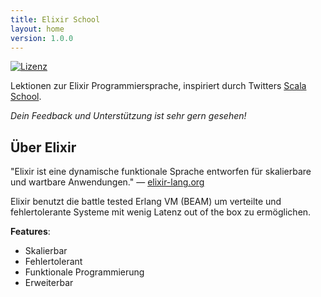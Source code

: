 ```yaml
---
title: Elixir School
layout: home
version: 1.0.0
---
```


[![Lizenz](//img.shields.io/badge/license-MIT-brightgreen.svg)](http://opensource.org/licenses/MIT)

Lektionen zur Elixir Programmiersprache, inspiriert durch Twitters [Scala School](http://twitter.github.io/scala_school/).

_Dein Feedback und Unterstützung ist sehr gern gesehen!_

## Über Elixir

"Elixir ist eine dynamische funktionale Sprache entworfen für skalierbare und wartbare Anwendungen." — [elixir-lang.org](http://elixir-lang.org/)

Elixir benutzt die battle tested Erlang VM (BEAM) um verteilte und fehlertolerante Systeme mit wenig Latenz out of the box zu ermöglichen.

__Features__:

+ Skalierbar
+ Fehlertolerant
+ Funktionale Programmierung
+ Erweiterbar
